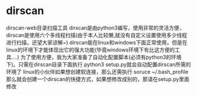 # dirscan
dirscan-web目录扫描工具
dirscan是由python3编写，使用非常的灵活方便，dirscan是使用六个多线程扫描(由于本人比较懒,就没有自定义设置使用多少线程进行扫描，还望大家谅解~)
dirscan能在linux和windows下面正常使用，但是在linux的环境下才能体现出它的强大功能(毕竟windows环境下有比这方便的工具....)
为了使用方便，我为大家准备了自动化配置脚本(必须有python3的环境下)。只需在dirscan目录下面执行 python3 setup.py就会自动配置dirscan所需的环境了
linux的小伙伴如果想创建软连接，那么还需执行 soruce ~/.bash_profile 那么就会创建一个dirscan的快捷方式，如果想修改成别的，那请在setup.py里面修改
